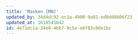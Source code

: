```yaml
---
title: 'Masken [MN]'
updated_by: 34d4dc92-ec1a-4900-9a81-ed8dd8606f23
updated_at: 1610545642
id: 4e71dc1a-34e0-4bb7-9c5e-e6f83c0de1bc
---
```

